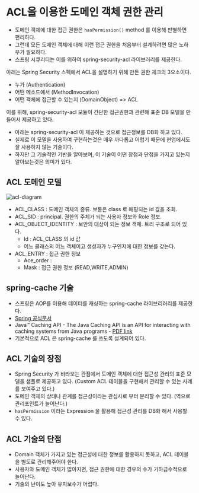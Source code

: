 # ACL을 이용한 도메인 객체 권한 관리

- 도메인 객체에 대한 접근 권한은 `hasPermission()` method 를 이용해 판별하면 편리하다.
- 그런데 모든 도메인 객체에 대해 이런 접근 권한을 처음부터 설계하려면 많은 노하우가 필요하다. 
- 스프링 시큐리티는 이를 위하여 spring-security-acl 라이브러리를 제공한다.

아래는 Spring Security 스펙에서 ACL을 설명하기 위해 만든 권한 체크의 3요소이다.

- 누가 (Authentication)
- 어떤 메소드에서 (MethodInvocation)
- 어떤 객체에 접근할 수 있는지 (DomainObject) => ACL

이를 위해, spring-security-acl 모듈이 간단한 접근권한과 관련해 표준 DB 모델을 만들어서 제공하고 있다.

- 아래는 spring-security-acl 이 제공하는 것으로 접근정보를 DB화 하고 있다.
- 실제로 이 모델을 사용하여 구현하는것은 매우 까다롭고 어렵기 때문에 현업에서도 잘 사용하지 않는 기술이다.
- 하지만 그 기술적인 기반을 알아보며, 이 기술이 어떤 장점과 단점을 가지고 있는지 알아보는것은 의미가 있다.

## ACL 도메인 모델

![acl-diagram](9-acl-diagram.png)

- ACL_CLASS : 도메인 객체의 종류. 보통은 class 로 매핑되는 id 값을 조회.
- ACL_SID : principal. 권한의 주체가 되는 사용자 정보와 Role 정보.
- ACL_OBJECT_IDENTITY : 보안의 대상이 되는 정보 객체. 트리 구조로 되어 있다.
  - Id : ACL_CLASS 의 id 값
  - 어느 클래스의 어느 객체이고 생성자가 누구인지에 대한 정보를 갖는다.
- ACL_ENTRY : 접근 권한 정보
  - Ace_order :
  - Mask : 접근 권한 정보 (READ,WRITE,ADMIN)

## spring-cache 기술

- 스프링은 AOP를 이용해 데이터를 캐싱하는 spring-cache 라이브리러리를 제공한다.
- [Spring 공식문서](https://docs.spring.io/spring-boot/docs/current/reference/html/spring-boot-features.html#boot-features-caching)
- Java™ Caching API - The Java Caching API is an API for interacting with caching systems from Java programs - [PDF link](https://download.oracle.com/otn-pub/jcp/jcache-1_0-fr-eval-spec/JSR107FinalSpecification.pdf)
- 기본적으로 ACL 은 spring-cache 를 쓰도록 설계되어 있다.

## ACL 기술의 장점

- Spring Security 가 바라보는 관점에서 도메인 객체에 대한 접근성 관리의 표준 모델을 샘플로 제공하고 있다. (Custom ACL 테이블을 구현해서 관리할 수 있는 사례를 보여주고 있다.)
- 도메인 객체의 상태나 관계를 접근성이라는 관심사로 부터 분리할 수 있다. (역으로 관리포인트가 늘어난다.)
- `hasPermission` 이라는 Expression 을 활용해 접근성 관리를 DB화 해서 사용할 수 있다.

## ACL 기술의 단점

- Domain 객체가 가지고 있는 접근성에 대한 정보를 활용하지 못하고, ACL 테이블을 별도로 관리해주어야 한다.
- 사용자와 도메인 객체가 많아지면, 접근 권한에 대한 경우의 수가 기하급수적으로 늘어난다.
- 기술의 난이도 높아 유지보수가 어렵다.